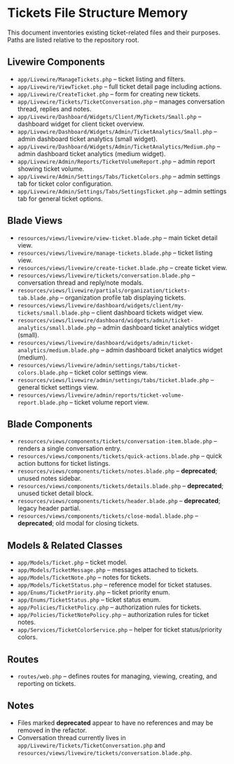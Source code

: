 # Tickets File Structure Memory

This document inventories existing ticket-related files and their purposes. Paths are listed relative to the repository root.

## Livewire Components
- `app/Livewire/ManageTickets.php` – ticket listing and filters.
- `app/Livewire/ViewTicket.php` – full ticket detail page including actions.
- `app/Livewire/CreateTicket.php` – form for creating new tickets.
- `app/Livewire/Tickets/TicketConversation.php` – manages conversation thread, replies and notes.
- `app/Livewire/Dashboard/Widgets/Client/MyTickets/Small.php` – dashboard widget for client ticket overview.
- `app/Livewire/Dashboard/Widgets/Admin/TicketAnalytics/Small.php` – admin dashboard ticket analytics (small widget).
- `app/Livewire/Dashboard/Widgets/Admin/TicketAnalytics/Medium.php` – admin dashboard ticket analytics (medium widget).
- `app/Livewire/Admin/Reports/TicketVolumeReport.php` – admin report showing ticket volume.
- `app/Livewire/Admin/Settings/Tabs/TicketColors.php` – admin settings tab for ticket color configuration.
- `app/Livewire/Admin/Settings/Tabs/SettingsTicket.php` – admin settings tab for general ticket options.

## Blade Views
- `resources/views/livewire/view-ticket.blade.php` – main ticket detail view.
- `resources/views/livewire/manage-tickets.blade.php` – ticket listing view.
- `resources/views/livewire/create-ticket.blade.php` – create ticket view.
- `resources/views/livewire/tickets/conversation.blade.php` – conversation thread and reply/note modals.
- `resources/views/livewire/partials/organization/tickets-tab.blade.php` – organization profile tab displaying tickets.
- `resources/views/livewire/dashboard/widgets/client/my-tickets/small.blade.php` – client dashboard tickets widget view.
- `resources/views/livewire/dashboard/widgets/admin/ticket-analytics/small.blade.php` – admin dashboard ticket analytics widget (small).
- `resources/views/livewire/dashboard/widgets/admin/ticket-analytics/medium.blade.php` – admin dashboard ticket analytics widget (medium).
- `resources/views/livewire/admin/settings/tabs/ticket-colors.blade.php` – ticket color settings view.
- `resources/views/livewire/admin/settings/tabs/ticket.blade.php` – general ticket settings view.
- `resources/views/livewire/admin/reports/ticket-volume-report.blade.php` – ticket volume report view.

## Blade Components
- `resources/views/components/tickets/conversation-item.blade.php` – renders a single conversation entry.
- `resources/views/components/tickets/quick-actions.blade.php` – quick action buttons for ticket listings.
- `resources/views/components/tickets/notes.blade.php` – **deprecated**; unused notes sidebar.
- `resources/views/components/tickets/details.blade.php` – **deprecated**; unused ticket detail block.
- `resources/views/components/tickets/header.blade.php` – **deprecated**; legacy header partial.
- `resources/views/components/tickets/close-modal.blade.php` – **deprecated**; old modal for closing tickets.

## Models & Related Classes
- `app/Models/Ticket.php` – ticket model.
- `app/Models/TicketMessage.php` – messages attached to tickets.
- `app/Models/TicketNote.php` – notes for tickets.
- `app/Models/TicketStatus.php` – reference model for ticket statuses.
- `app/Enums/TicketPriority.php` – ticket priority enum.
- `app/Enums/TicketStatus.php` – ticket status enum.
- `app/Policies/TicketPolicy.php` – authorization rules for tickets.
- `app/Policies/TicketNotePolicy.php` – authorization rules for ticket notes.
- `app/Services/TicketColorService.php` – helper for ticket status/priority colors.

## Routes
- `routes/web.php` – defines routes for managing, viewing, creating, and reporting on tickets.

## Notes
- Files marked **deprecated** appear to have no references and may be removed in the refactor.
- Conversation thread currently lives in `app/Livewire/Tickets/TicketConversation.php` and `resources/views/livewire/tickets/conversation.blade.php`.
